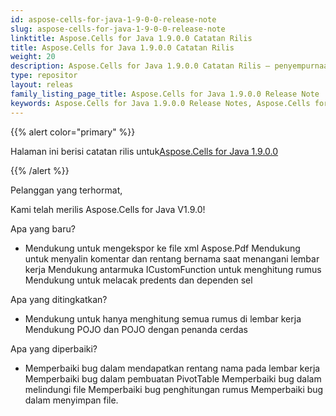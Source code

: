 ```yaml
---
id: aspose-cells-for-java-1-9-0-0-release-note
slug: aspose-cells-for-java-1-9-0-0-release-note
linktitle: Aspose.Cells for Java 1.9.0.0 Catatan Rilis
title: Aspose.Cells for Java 1.9.0.0 Catatan Rilis
weight: 20
description: Aspose.Cells for Java 1.9.0.0 Catatan Rilis – penyempurnaan terbaru, fitur baru, dan perbaikan
type: repositor
layout: releas
family_listing_page_title: Aspose.Cells for Java 1.9.0.0 Release Note
keywords: Aspose.Cells for Java 1.9.0.0 Release Notes, Aspose.Cells for Java 1.9.0.0 updates and fixe
---
```

{{% alert color="primary" %}} 

 Halaman ini berisi catatan rilis untuk[Aspose.Cells for Java 1.9.0.0](https://releases.aspose.com/cells/java/new-releases/aspose.cells-for-java-1.9.0.0/)

{{% /alert %}} 

 Pelanggan yang terhormat,

 Kami telah merilis Aspose.Cells for Java V1.9.0!

 Apa yang baru?

- Mendukung untuk mengekspor ke file xml Aspose.Pdf
 Mendukung untuk menyalin komentar dan rentang bernama saat menangani lembar kerja
 Mendukung antarmuka ICustomFunction untuk menghitung rumus
 Mendukung untuk melacak predents dan dependen sel

 Apa yang ditingkatkan?

- Mendukung untuk hanya menghitung semua rumus di lembar kerja
 Mendukung POJO dan POJO dengan penanda cerdas

 Apa yang diperbaiki?

- Memperbaiki bug dalam mendapatkan rentang nama pada lembar kerja
 Memperbaiki bug dalam pembuatan PivotTable
 Memperbaiki bug dalam melindungi file
 Memperbaiki bug penghitungan rumus
 Memperbaiki bug dalam menyimpan file.
